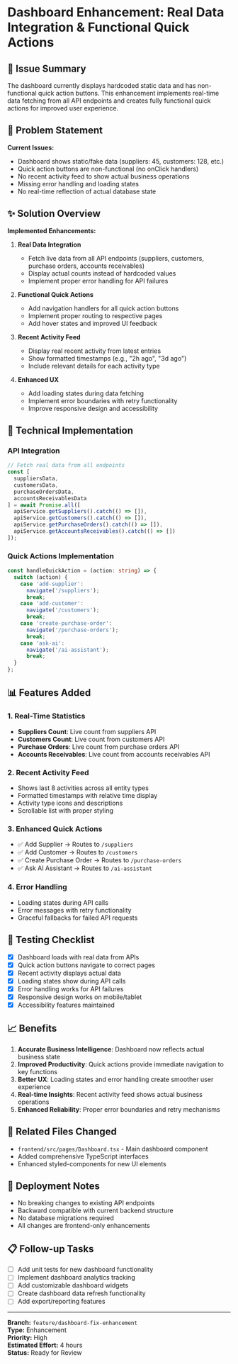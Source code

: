 # Dashboard Enhancement: Real Data Integration & Functional Quick Actions

## 🚀 Issue Summary

The dashboard currently displays hardcoded static data and has non-functional quick action buttons. This enhancement implements real-time data fetching from all API endpoints and creates fully functional quick actions for improved user experience.

## 🎯 Problem Statement

**Current Issues:**
- Dashboard shows static/fake data (suppliers: 45, customers: 128, etc.)
- Quick action buttons are non-functional (no onClick handlers)
- No recent activity feed to show actual business operations
- Missing error handling and loading states
- No real-time reflection of actual database state

## ✨ Solution Overview

**Implemented Enhancements:**
1. **Real Data Integration**
   - Fetch live data from all API endpoints (suppliers, customers, purchase orders, accounts receivables)
   - Display actual counts instead of hardcoded values
   - Implement proper error handling for API failures

2. **Functional Quick Actions**
   - Add navigation handlers for all quick action buttons
   - Implement proper routing to respective pages
   - Add hover states and improved UI feedback

3. **Recent Activity Feed**
   - Display real recent activity from latest entries
   - Show formatted timestamps (e.g., "2h ago", "3d ago")
   - Include relevant details for each activity type

4. **Enhanced UX**
   - Add loading states during data fetching
   - Implement error boundaries with retry functionality
   - Improve responsive design and accessibility

## 🔧 Technical Implementation

### API Integration
```typescript
// Fetch real data from all endpoints
const [
  suppliersData,
  customersData,
  purchaseOrdersData,
  accountsReceivablesData
] = await Promise.all([
  apiService.getSuppliers().catch(() => []),
  apiService.getCustomers().catch(() => []),
  apiService.getPurchaseOrders().catch(() => []),
  apiService.getAccountsReceivables().catch(() => [])
]);
```

### Quick Actions Implementation
```typescript
const handleQuickAction = (action: string) => {
  switch (action) {
    case 'add-supplier':
      navigate('/suppliers');
      break;
    case 'add-customer':
      navigate('/customers');
      break;
    case 'create-purchase-order':
      navigate('/purchase-orders');
      break;
    case 'ask-ai':
      navigate('/ai-assistant');
      break;
  }
};
```

## 📊 Features Added

### 1. Real-Time Statistics
- **Suppliers Count**: Live count from suppliers API
- **Customers Count**: Live count from customers API  
- **Purchase Orders**: Live count from purchase orders API
- **Accounts Receivables**: Live count from accounts receivables API

### 2. Recent Activity Feed
- Shows last 8 activities across all entity types
- Formatted timestamps with relative time display
- Activity type icons and descriptions
- Scrollable list with proper styling

### 3. Enhanced Quick Actions
- ✅ Add Supplier → Routes to `/suppliers`
- ✅ Add Customer → Routes to `/customers`
- ✅ Create Purchase Order → Routes to `/purchase-orders`
- ✅ Ask AI Assistant → Routes to `/ai-assistant`

### 4. Error Handling
- Loading states during API calls
- Error messages with retry functionality
- Graceful fallbacks for failed API requests

## 🧪 Testing Checklist

- [x] Dashboard loads with real data from APIs
- [x] Quick action buttons navigate to correct pages
- [x] Recent activity displays actual data
- [x] Loading states show during API calls
- [x] Error handling works for API failures
- [x] Responsive design works on mobile/tablet
- [x] Accessibility features maintained

## 📈 Benefits

1. **Accurate Business Intelligence**: Dashboard now reflects actual business state
2. **Improved Productivity**: Quick actions provide immediate navigation to key functions
3. **Better UX**: Loading states and error handling create smoother user experience
4. **Real-time Insights**: Recent activity feed shows actual business operations
5. **Enhanced Reliability**: Proper error boundaries and retry mechanisms

## 🔗 Related Files Changed

- `frontend/src/pages/Dashboard.tsx` - Main dashboard component
- Added comprehensive TypeScript interfaces
- Enhanced styled-components for new UI elements

## 🚢 Deployment Notes

- No breaking changes to existing API endpoints
- Backward compatible with current backend structure
- No database migrations required
- All changes are frontend-only enhancements

## 📋 Follow-up Tasks

- [ ] Add unit tests for new dashboard functionality
- [ ] Implement dashboard analytics tracking
- [ ] Add customizable dashboard widgets
- [ ] Create dashboard data refresh functionality
- [ ] Add export/reporting features

---

**Branch:** `feature/dashboard-fix-enhancement`  
**Type:** Enhancement  
**Priority:** High  
**Estimated Effort:** 4 hours  
**Status:** Ready for Review
